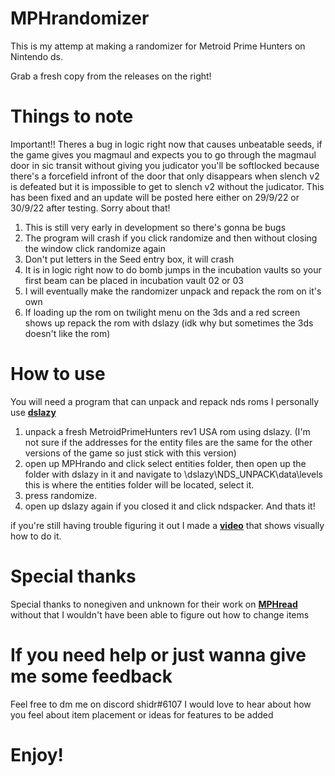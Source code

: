 # MPHrandomizer
This is my attemp at making a randomizer for Metroid Prime Hunters on Nintendo ds.

Grab a fresh copy from the releases on the right!

# Things to note

Important!! Theres a bug in logic right now that causes unbeatable seeds, if the game gives you magmaul and expects you to go through the magmaul door in sic transit without giving you judicator you'll be softlocked because there's a forcefield infront of the door that only disappears when slench v2 is defeated but it is impossible to get to slench v2 without the judicator. This has been fixed and an update will be posted here either on 29/9/22 or 30/9/22 after testing. Sorry about that!

1. This is still very early in development so there's gonna be bugs
2. The program will crash if you click randomize and then without closing the window click randomize again
3. Don't put letters in the Seed entry box, it will crash
4. It is in logic right now to do bomb jumps in the incubation vaults so your first beam can be placed in incubation vault 02 or 03
5. I will eventually make the randomizer unpack and repack the rom on it's own
6. If loading up the rom on twilight menu on the 3ds and a red screen shows up repack the rom with dslazy (idk why but sometimes the 3ds doesn't like the rom)

# How to use

You will need a program that can unpack and repack nds roms
I personally use **[dslazy](https://www.romhacking.net/utilities/793/)**
 1. unpack a fresh MetroidPrimeHunters rev1 USA rom using dslazy. (I'm not sure if the addresses for the entity files are the same for the other versions of the game so just stick with this version)
 2. open up MPHrando and click select entities folder, then open up the folder with dslazy in it and navigate to \dslazy\NDS_UNPACK\data\levels this is where the entities folder will be located, select it.
 3. press randomize.
 4. open up dslazy again if you closed it and click ndspacker.
 And thats it!
 
 if you're still having trouble figuring it out I made a **[video](https://www.youtube.com/watch?v=J4i4qoCch90)** that shows visually how to do it.
 
 # Special thanks
 Special thanks to nonegiven and unknown for their work on **[MPHread](https://github.com/NoneGiven/MphRead)** without that I wouldn't have been able to figure out how to change items

# If you need help or just wanna give me some feedback
Feel free to dm me on discord shidr#6107
I would love to hear about how you feel about item placement or ideas for features to be added

# Enjoy!
